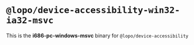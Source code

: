 # `@lopo/device-accessibility-win32-ia32-msvc`

This is the **i686-pc-windows-msvc** binary for `@lopo/device-accessibility`
